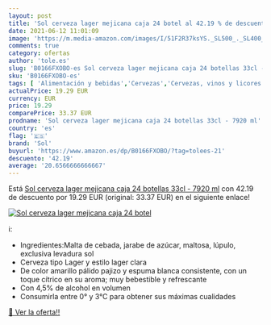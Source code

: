 ```yaml
---
layout: post
title: 'Sol cerveza lager mejicana caja 24 botel al 42.19 % de descuento'
date: 2021-06-12 11:01:09
image: 'https://m.media-amazon.com/images/I/51F2R37ksYS._SL500_._SL400_.jpg'
comments: true
category: ofertas
author: 'tole.es'
slug: 'B0166FXOBO-es Sol cerveza lager mejicana caja 24 botellas 33cl - 7920 ml'
sku: 'B0166FXOBO-es'
tags: [ 'Alimentación y bebidas','Cervezas','Cervezas, vinos y licores','cerveza','sol', ]
actualPrice: 19.29 EUR
currency: EUR
price: 19.29
comparePrice: 33.37 EUR
prodname: 'Sol cerveza lager mejicana caja 24 botellas 33cl - 7920 ml'
country: 'es'
flag: '🇪🇸'
brand: 'Sol'
buyurl: 'https://www.amazon.es/dp/B0166FXOBO/?tag=tolees-21'
descuento: '42.19'
average: '20.6566666666667'
---
```


Está [Sol cerveza lager mejicana caja 24 botellas 33cl - 7920 ml](https://www.amazon.es/dp/B0166FXOBO/?tag=tolees-21) con 42.19 de descuento por 19.29 EUR (original: 33.37 EUR) en el siguiente enlace!

[![Sol cerveza lager mejicana caja 24 botel](https://m.media-amazon.com/images/I/51F2R37ksYS._SL500_._SL400_.jpg)](https://www.amazon.es/dp/B0166FXOBO/?tag=tolees-21)

ℹ️:

- Ingredientes:Malta de cebada, jarabe de azúcar, maltosa, lúpulo, exclusiva levadura sol
- Cerveza tipo Lager y estilo lager clara
- De color amarillo pálido pajizo y espuma blanca consistente, con un toque cítrico en su aroma; muy bebestible y refrescante
- Con 4,5% de alcohol en volumen
- Consumirla entre 0° y 3°C para obtener sus máximas cualidades

[🛒 Ver la oferta!!](https://www.amazon.es/dp/B0166FXOBO/?tag=tolees-21)
